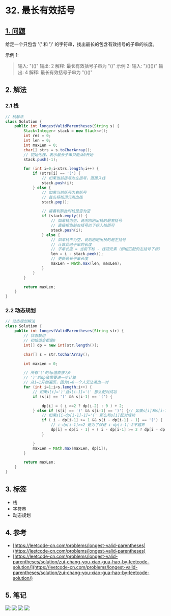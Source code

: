 # 32. 最长有效括号

## [1. 问题](https://leetcode-cn.com/problems/longest-valid-parentheses/)

给定一个只包含 '\(' 和 '\)' 的字符串，找出最长的包含有效括号的子串的长度。

示例 1:

> 输入: "\(\(\)" 输出: 2 解释: 最长有效括号子串为 "\(\)"  示例 2: 输入: "\)\(\)\(\)\)" 输出: 4 解释: 最长有效括号子串为 "\(\)\(\)"

## 2. 解法

### 2.1 栈

```java
// 栈解法
class Solution {
    public int longestValidParentheses(String s) {
        Stack<Integer> stack = new Stack<>();
        int res = 0;
        int len = 0;
        int maxLen = 0;
        char[] strs = s.toCharArray();
        // 初始化栈，表示最长子串只能从0开始
        stack.push(-1);

        for (int i=0;i<strs.length;i++) {
            if (strs[i] == '(') {
                // 如果当前括号为左括号，直接入栈
                stack.push(i);
            } else {
                // 如果当前括号为右括号
                // 首先将栈顶元素出栈
                stack.pop();

                // 接着判断此时栈是否为空
                if (stack.empty()) {
                    // 如果栈为空，说明刚刚出栈的是右括号
                    // 直接把当前右括号的下标入栈即可
                    stack.push(i);
                } else {
                    // 如果栈不为空，说明刚刚出栈的是左括号
                    // 计算此时子串的长度
                    // 子串长度 = 当前下标 - 栈顶元素（即相匹配的左括号下标）
                    len = i - stack.peek();
                    // 更新最长子串长度
                    maxLen = Math.max(len, maxLen);
                }
            }
        }

        return maxLen;
    }
}
```

### 2.2 动态规划

```java
// 动态规划解法
class Solution {
    public int longestValidParentheses(String str) {
        // 状态数组
        // 初始值全都是0
        int[] dp = new int[str.length()];

        char[] s = str.toCharArray();

        int maxLen = 0;

        // 所有'('的dp值直接为0
        // ')'的dp值需要进一步计算
        // 从i=1开始遍历，因为i=0一个人无法凑出一对
        for (int i=1;i<s.length;i++) {
            // 如果s[i]=')'且s[i-1]='(' 那么配对成功
            if (s[i] == ')' && s[i-1] == '(') {

                dp[i] = ( i >=2 ? dp[i-2] : 0 ) + 2;
            } else if (s[i] == ')' && s[i-1] == ')') {// 如果s[i]和s[i-1]都是')' 画个图缕清一下关系就成了
                // 如果s[i-dp[i-1]-1]='(' 那么和s[i]配对成功
                if ( i - dp[i-1] >= 1 && s[i - dp[i-1] - 1] == '(') {
                    // i-dp[i-1]>=2 是为了保证 i-dp[i-1]-2不越界
                    dp[i] = dp[i - 1] + ( i - dp[i-1] >= 2 ? dp[i - dp[i-1] -2] : 0) + 2;
                }

            }
            maxLen = Math.max(maxLen, dp[i]);
        }

        return maxLen;
    }
}
```

## 3. 标签

* 栈
* 字符串
* 动态规划

## 4. 参考

* [https://leetcode-cn.com/problems/longest-valid-parentheses](https://leetcode-cn.com/problems/longest-valid-parentheses)
* [https://leetcode-cn.com/problems/longest-valid-parentheses/solution/zui-chang-you-xiao-gua-hao-by-leetcode-solution/](https://leetcode-cn.com/problems/longest-valid-parentheses/solution/zui-chang-you-xiao-gua-hao-by-leetcode-solution/)

## 5. 笔记

![](https://777blog.oss-cn-shanghai.aliyuncs.com/blog%20pic/leetcode32-1.jpg) ![](https://777blog.oss-cn-shanghai.aliyuncs.com/blog%20pic/leetcode32-2.jpg) ![](https://777blog.oss-cn-shanghai.aliyuncs.com/blog%20pic/leetcode32-3.jpg) ![](https://777blog.oss-cn-shanghai.aliyuncs.com/blog%20pic/leetcode32-4.jpg)

